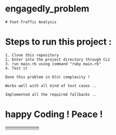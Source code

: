 # engagedly_problem
  
	# Foot-Traffic Analysis

# Steps to run this project :

	1. Clone this repository 
	2. Enter into the project directory through CLI
	3. run main.rb using command "ruby main.rb"
	4. Test it

	Done this problem in O(n) complexity !

	Works well with all kind of test cases .. 

	Implemented all the required fallbacks ..

	
# happy Coding ! Peace !

!!!!!!!!!!!!!!!!!!!!!!!!!!!


 
